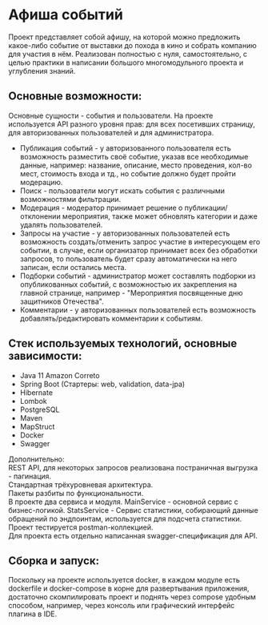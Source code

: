 # Афиша событий
Проект представляет собой афишу, на которой можно предложить какое-либо событие от выставки до похода в кино и собрать компанию для участия в нём. Реализован полностью с нуля, самостоятельно, с целью практики в написании большого многомодульного проекта и углубления знаний.

## Основные возможности:
Основные сущности - события и пользователи. На проекте используется API разного уровня прав: для всех посетивших страницу, для авторизованных пользователей и для администратора. </br>
- Публикация событий - у авторизованного пользователя есть возможность разместить своё событие, указав все необходимые данные, например: название, описание, место проведения, кол-во мест, стоимость входа и тд., но событие должно будет пройти модерацию. </br>
- Поиск - пользователи могут искать события с различными возможностями фильтрации. </br>
- Модерация - модератор принимает решение о публикации/отклонении мероприятия, также может обновлять категории и даже удалять пользователей. </br>   
- Запросы на участие - у авторизованных пользователей есть возможность создать/отменить запрос участие в интересующем его событии, в случае, если организатор принимает всех без обработки запросов, то пользователь будет сразу автоматически на него записан, если остались места. </br>
- Подборки событий - администратор может составлять подборки из опубликованных событий, с возможностью их закрепления на главной странице, например - "Мероприятия посвященные дню защитников Отечества". </br>
- Комментарии - у авторизованных пользователей есть возможность добавлять/редактировать комментарии к событиям. </br>

## Стек используемых технологий, основные зависимости:
- Java 11 Amazon Correto
- Spring Boot (Cтартеры: web, validation, data-jpa)
- Hibernate
- Lombok
- PostgreSQL
- Maven
- MapStruct
- Docker
- Swagger

Дополнительно: </br>
REST API, для некоторых запросов реализована постраничная выгрузка - пагинация. </br>
Стандартная трёхуровневая архитектура. </br> 
Пакеты разбиты по функциональности. </br>
В проекте два сервиса и модуля. MainService - основной сервис с бизнес-логикой. StatsService - Сервис статистики, собирающий данные обращений по эндпоинтам, используется для подсчета статистики. </br>
Проект тестируется postman-коллекцией. </br>
Для проекта есть отдельно написанная swagger-спецификация для API.

## Сборка и запуск:
Поскольку на проекте используется docker, в каждом модуле есть dockerfile и docker-compose в корне для развертывания приложения, достаточно скомпилировать проект и поднять через compose удобным способом, например, через консоль или графический интерфейс плагина в IDE.
